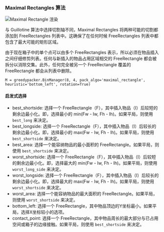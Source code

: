 ### Maximal Rectangles 算法
  ![Maximal Rectangle 渲染](https://raw.githubusercontent.com/ssbothwell/greedypacker/master/static/maximal_rectangleAlgorithm-bottom_leftHeuristic.png)

  与 Guillotine 算法中选择切割轴不同，Maximal Rectangles 将两种可能的切割都添加到 FreeRectangles 列表中。这确保了在任何时候 FreeRectangles 列表中都包含了最大可能的矩形区域。

  由于现在箱子中的单个点可以由多个 FreeRectangles 表示，所以必须在物品插入之间仔细修剪列表。任何与新插入的物品占用区域相交的 FreeRectangle 都会被拆分以消除交集。此外，任何完全被另一个 FreeRectangle 覆盖的 FreeRectangle 都会从列表中删除。

  ```
  M = greedypacker.BinManager(8, 4, pack_algo='maximal_rectangle', heuristic='bottom_left', rotation=True)
  ```

#### 启发式选择
* best_shortside:
  选择一个 FreeRectangle（F），其中插入物品（I）后较短的剩余边最小化。即，选择最小的 min(Fw - Iw, Fh - Ih)。如果平局，则使用 `best_long` 来决定。
* best_longside:
  选择一个 FreeRectangle（F），其中插入物品（I）后较长的剩余边最小化。即，选择最小的 max(Fw - Iw, Fh - Ih)。如果平局，则使用 `best_shortside` 来决定。
* best_area:
  选择一个能容纳物品的最小面积的 FreeRectangle。如果平局，则使用 `best_shortside` 来决定。
* worst_shortside:
  选择一个 FreeRectangle（F），其中插入物品（I）后较短的剩余边最小化。即，选择最大的 min(Fw - Iw, Fh - Ih)。如果平局，则使用 `worst_long_side` 来决定。
* worst_longside:
  选择一个 FreeRectangle（F），其中插入物品（I）后较长的剩余边最小化。即，选择最大的 max(Fw - Iw, Fh - Ih)。如果平局，则使用 `worst_shortside` 来决定。
* worst_area:
  选择一个能容纳物品的最大面积的 FreeRectangle。如果平局，则使用 `worst_shortside` 来决定。
* bottom_left:
  选择一个 FreeRectangle，其中物品顶边的Y坐标最小。如果平局，选择X坐标较小的选项。
* contact_point:
  选择一个 FreeRectangle，其中物品周长的最大部分与已占用空间或箱子的边缘接触。如果平局，则使用 `best_shortside` 来决定。
